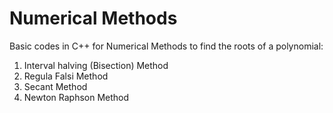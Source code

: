 # Numerical Methods

Basic codes in C++ for Numerical Methods to find the roots of a polynomial:
1. Interval halving (Bisection) Method
2. Regula Falsi Method
3. Secant Method
4. Newton Raphson Method
